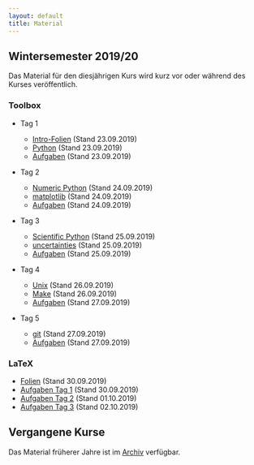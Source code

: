 ```yaml
---
layout: default
title: Material
---
```



## Wintersemester 2019/20

Das Material für den diesjährigen Kurs wird kurz vor oder während des
Kurses veröffentlich.

### Toolbox

- Tag 1
    - [Intro-Folien](files/archive/2019/intro.pdf) (Stand 23.09.2019)
    - [Python](files/archive/2019/python.html) (Stand 23.09.2019)
    - [Aufgaben](files/archive/2019/exercises-toolbox-1.zip) (Stand 23.09.2019)

- Tag 2
    - [Numeric Python](files/archive/2019/numeric-python.html) (Stand 24.09.2019)
    - [matplotlib](files/archive/2019/matplotlib.html) (Stand 24.09.2019)
    - [Aufgaben](files/archive/2019/exercises-toolbox-2.zip) (Stand 24.09.2019)

- Tag 3
    - [Scientific Python](files/archive/2019/scientific-python.html) (Stand 25.09.2019)
    - [uncertainties](files/archive/2019/uncertainties.html) (Stand 25.09.2019)
    - [Aufgaben](files/archive/2019/exercises-toolbox-3.zip) (Stand 25.09.2019)

- Tag 4
    - [Unix](files/archive/2019/unix.pdf) (Stand 26.09.2019)
    - [Make](files/archive/2019/make.pdf) (Stand 26.09.2019)
    - [Aufgaben](files/archive/2019/exercises-toolbox-4.zip) (Stand 27.09.2019)

- Tag 5 
    - [git](files/archive/2019/git.pdf) (Stand 27.09.2019)
    - [Aufgaben](files/archive/2019/exercises-toolbox-5.zip) (Stand 27.09.2019)


### LaTeX

- [Folien](files/archive/2019/latex.pdf) (Stand 30.09.2019)
- [Aufgaben Tag 1](files/archive/2019/exercises-latex-1.zip) (Stand 30.09.2019)
- [Aufgaben Tag 2](files/archive/2019/exercises-latex-2.zip) (Stand 01.10.2019)
- [Aufgaben Tag 3](files/archive/2019/exercises-latex-3.zip) (Stand 02.10.2019)

## Vergangene Kurse

Das Material früherer Jahre ist im [Archiv](archive.html) verfügbar.
